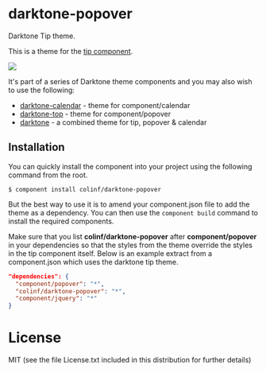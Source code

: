 
# darktone-popover

  Darktone Tip theme.

  This is a theme for the [tip component](https://github.com/component/popover).

  ![](http://f.cl.ly/items/2q443F2L0k2g1H3J142V/Image%202012.10.03%2016:19:48.png)

  It's part of a series of Darktone theme components and you may also wish to use the following:

  * [darktone-calendar](https://github.com/colinf/darktone-calendar) - theme for component/calendar
  * [darktone-top](https://github.com/colinf/darktone-tip) - theme for component/popover
  * [darktone](https://github.com/colinf/darktone) - a combined theme for tip, popover & calendar

## Installation

You can quickly install the component into your project using the following command from the root.
```
$ component install colinf/darktone-popover
```
But the best way to use it is to amend your component.json file to add the theme as a dependency. You can then use the `component build` command to install the required components.

Make sure that you list **colinf/darktone-popover** after **component/popover** in your dependencies so that the styles from the theme override the styles in the tip component itself. Below is an example extract from a component.json which uses the darktone tip theme.

```json
"dependencies": {
  "component/popover": "*",
  "colinf/darktone-popover": "*",
  "component/jquery": "*"
}
```
# License

  MIT (see the file License.txt included in this distribution for further details)
